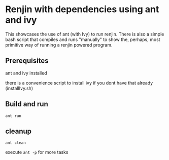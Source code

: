 # Renjin with dependencies using ant and ivy

This showcases the use of ant (with Ivy) to run renjin.
There is also a simple bash script that compiles and runs "manually" to show the, perhaps, most primitive way
of running a renjin powered program.

## Prerequisites
ant and ivy installed

there is a convenience script to install ivy if you dont have that already (installIvy.sh)

## Build and run
`ant run`

## cleanup
`ant clean`

execute `ant -p` for more tasks 